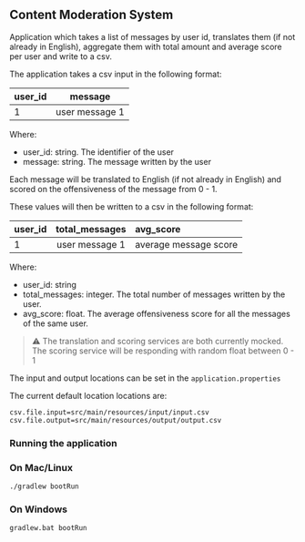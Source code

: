 ## Content Moderation System

Application which takes a list of messages by user id, translates them (if not already in English), aggregate them
with total amount and average score per user and write to a csv.

The application takes a csv input in the following format:

| user_id |    message     |
|---------|:--------------:|
| 1       | user message 1 |

Where:

- user_id: string. The identifier of the user
- message: string. The message written by the user

Each message will be translated to English (if not already in English) and scored on the
offensiveness of the message from 0 - 1.

These values will then be written to a csv in the following format:

| user_id | total_messages | avg_score             |
|---------|:--------------:|:----------------------|
| 1       | user message 1 | average message score |

Where:

- user_id: string
- total_messages: integer. The total number of messages written by the user.
- avg_score: float. The average offensiveness score for all the messages of the same user.

> ⚠️ The translation and scoring services are both currently mocked. The scoring service will
> be responding with random float between 0 - 1

The input and output locations can be set in the `application.properties`

The current default location locations are:

```
csv.file.input=src/main/resources/input/input.csv
csv.file.output=src/main/resources/output/output.csv
```

### Running the application

### On Mac/Linux

```
./gradlew bootRun
```

### On Windows

```
gradlew.bat bootRun
```

